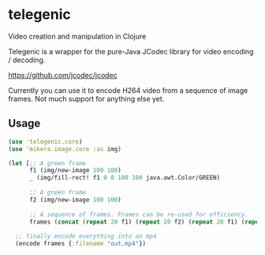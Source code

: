 # telegenic
Video creation and manipulation in Clojure

Telegenic is a wrapper for the pure-Java JCodec library for video encoding / decoding.

https://github.com/jcodec/jcodec

Currently you can use it to encode H264 video from a sequence of image frames. Not much support for anything else yet.

## Usage

```clojure
(use 'telegenic.core)
(use 'mikera.image.core :as img)

(let [;; A green frame
      f1 (img/new-image 100 100)
      _ (img/fill-rect! f1 0 0 100 100 java.awt.Color/GREEN)
      
      ;; A green frame
      f2 (img/new-image 100 100)
      
      ;; A sequence of frames. Frames can be re-used for efficiency.
      frames (concat (repeat 20 f1) (repeat 20 f2) (repeat 20 f1) (repeat 20 f2)))]
  
  ;; finally encode everything into an mp4
  (encode frames {:filename "out.mp4"})

```
